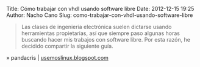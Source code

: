 Title: Cómo trabajar con vhdl usando software libre
Date: 2012-12-15 19:25
Author: Nacho Cano
Slug: como-trabajar-con-vhdl-usando-software-libre

> Las clases de ingeniería electrónica suelen dictarse usando
> herramientas propietarias, así que siempre paso algunas horas buscando
> hacer mis trabajos con software libre. Por esta razón, he decidido
> compartir la siguiente guía.

» pandacris | [usemoslinux.blogspot.com][]

  [usemoslinux.blogspot.com]: http://usemoslinux.blogspot.com/2012/12/como-trabajar-con-vhdl-usando-software.html
    "Cómo trabajar con vhdl usando software libre"
